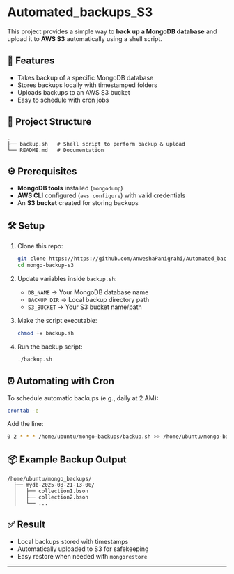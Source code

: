 # Automated_backups_S3


This project provides a simple way to **back up a MongoDB database** and upload it to **AWS S3** automatically using a shell script.

## 🚀 Features
- Takes backup of a specific MongoDB database  
- Stores backups locally with timestamped folders  
- Uploads backups to an AWS S3 bucket  
- Easy to schedule with cron jobs  

## 📂 Project Structure
```
.
├── backup.sh   # Shell script to perform backup & upload
└── README.md   # Documentation
```

## ⚙️ Prerequisites
- **MongoDB tools** installed (`mongodump`)  
- **AWS CLI** configured (`aws configure`) with valid credentials  
- An **S3 bucket** created for storing backups  

## 🛠️ Setup
1. Clone this repo:
   ```bash
   git clone https://https://github.com/AnweshaPanigrahi/Automated_backups_S3.git
   cd mongo-backup-s3
   ```
2. Update variables inside `backup.sh`:
   - `DB_NAME` → Your MongoDB database name  
   - `BACKUP_DIR` → Local backup directory path  
   - `S3_BUCKET` → Your S3 bucket name/path  

3. Make the script executable:
   ```bash
   chmod +x backup.sh
   ```

4. Run the backup script:
   ```bash
   ./backup.sh
   ```

## ⏰ Automating with Cron
To schedule automatic backups (e.g., daily at 2 AM):
```bash
crontab -e
```
Add the line:
```bash
0 2 * * * /home/ubuntu/mongo-backups/backup.sh >> /home/ubuntu/mongo-backups/backup.log 2>&1
```

## 📦 Example Backup Output
```
/home/ubuntu/mongo_backups/
  ├── mydb-2025-08-21-13-00/
  │   ├── collection1.bson
  │   ├── collection2.bson
  │   └── ...
```

## ✅ Result
- Local backups stored with timestamps  
- Automatically uploaded to S3 for safekeeping  
- Easy restore when needed with `mongorestore`  

---

